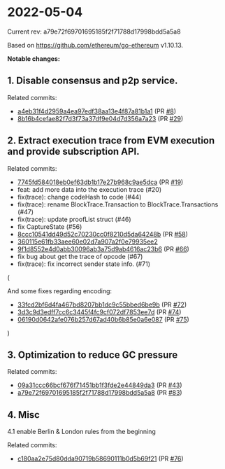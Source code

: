 # 2022-05-04

Current rev: a79e72f69701695185f2f71788d17998bdd5a5a8

Based on https://github.com/ethereum/go-ethereum v1.10.13.

**Notable changes:**

## 1. Disable consensus and p2p service.

Related commits:

+ [a4eb31f4d2959a4ea97edf38aa13e4f87a81b1a1](https://github.com/scroll-tech/go-ethereum/commit/a4eb31f4d2959a4ea97edf38aa13e4f87a81b1a1) (PR [#8](https://github.com/scroll-tech/go-ethereum/pull/8))
+ [8b16b4cefae82f7d3f73a37df9e04d7d356a7a23](https://github.com/scroll-tech/go-ethereum/commit/8b16b4cefae82f7d3f73a37df9e04d7d356a7a23) (PR [#29](https://github.com/scroll-tech/go-ethereum/pull/29))

## 2. Extract execution trace from EVM execution and provide subscription API.

Related commits:

+ [7745fd584018eb0ef63db1b17e27b968c9ae5dca](https://github.com/scroll-tech/go-ethereum/commit/7745fd584018eb0ef63db1b17e27b968c9ae5dca) (PR [#19](https://github.com/scroll-tech/go-ethereum/pull/19))
+ feat: add more data into the execution trace (#20)
+ fix(trace): change codeHash to code (#44)
+ fix(trace): rename BlockTrace.Transaction to BlockTrace.Transactions (#47)
+ fix(trace): update proofList struct (#46)
+ fix CaptureState (#56) 
+ [8ccc10541dd49d52c70230cc0f8210d5da64248b](https://github.com/scroll-tech/go-ethereum/commit/8ccc10541dd49d52c70230cc0f8210d5da64248b) (PR [#58](https://github.com/scroll-tech/go-ethereum/pull/58))
+ [360115e61fb33aee60e02d7a907a2f0e79935ee2](https://github.com/scroll-tech/go-ethereum/commit/360115e61fb33aee60e02d7a907a2f0e79935ee2)
+ [9f1d8552e4d0abb30096ab3a75d9ab4616ac23b6](https://github.com/scroll-tech/go-ethereum/commit/9f1d8552e4d0abb30096ab3a75d9ab4616ac23b6) (PR [#66](https://github.com/scroll-tech/go-ethereum/pull/66))
+ fix bug about get the trace of opcode (#67)
+ fix(trace): fix incorrect sender state info. (#71)

(

And some fixes regarding encoding:

+ [33fcd2bf6d4fa467bd8207bb1dc9c55bbed6be9b](https://github.com/scroll-tech/go-ethereum/commit/33fcd2bf6d4fa467bd8207bb1dc9c55bbed6be9b) (PR [#72](https://github.com/scroll-tech/go-ethereum/pull/72))
+ [3d3c9d3edff7cc6c3445f4fc9cf072df7853ee7d](https://github.com/scroll-tech/go-ethereum/commit/3d3c9d3edff7cc6c3445f4fc9cf072df7853ee7d) (PR [#74](https://github.com/scroll-tech/go-ethereum/pull/74))
+ [06190d0642afe076b257d67ad40b6b85e0a6e087](https://github.com/scroll-tech/go-ethereum/commit/06190d0642afe076b257d67ad40b6b85e0a6e087) (PR [#75](https://github.com/scroll-tech/go-ethereum/pull/75))

)


## 3. Optimization to reduce GC pressure

Related commits:

+ [09a31ccc66bcf676f71451bb1f3fde2e44849da3](https://github.com/scroll-tech/go-ethereum/commit/09a31ccc66bcf676f71451bb1f3fde2e44849da3) (PR [#43](https://github.com/scroll-tech/go-ethereum/pull/43))
+ [a79e72f69701695185f2f71788d17998bdd5a5a8](https://github.com/scroll-tech/go-ethereum/commit/a79e72f69701695185f2f71788d17998bdd5a5a8) (PR [#83](https://github.com/scroll-tech/go-ethereum/pull/83))

## 4. Misc

4.1 enable Berlin & London rules from the beginning

Related commits:

+ [c180aa2e75d80dda90719b58690111b0d5b69f21](https://github.com/scroll-tech/go-ethereum/commit/c180aa2e75d80dda90719b58690111b0d5b69f21) (PR [#76](https://github.com/scroll-tech/go-ethereum/pull/76))
